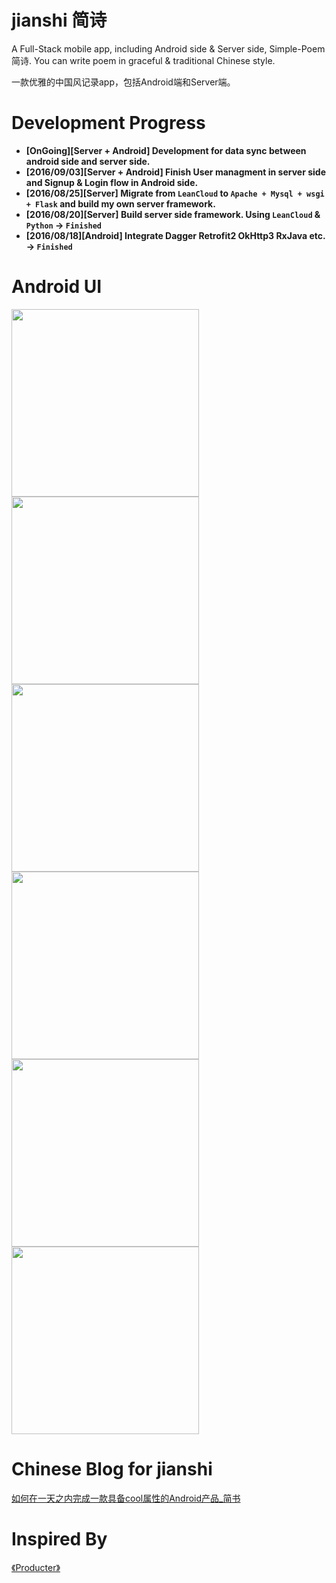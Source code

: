 #  jianshi 简诗

A Full-Stack mobile app, including Android side & Server side, Simple-Poem 简诗. You can write poem in graceful & traditional Chinese style.

一款优雅的中国风记录app，包括Android端和Server端。

# Development Progress
- __[OnGoing][Server + Android] Development for data sync between android side and server side.__
- __[2016/09/03][Server + Android] Finish User managment in server side and Signup & Login flow in Android side.__ 
- __[2016/08/25][Server] Migrate from `LeanCloud` to `Apache + Mysql + wsgi + Flask` and build my own server framework.__ 
- __[2016/08/20][Server] Build server side framework. Using `LeanCloud` & `Python`  -> `Finished`__ 
- __[2016/08/18][Android] Integrate Dagger Retrofit2 OkHttp3 RxJava etc.   -> `Finished`__ 


# Android UI 
<img src="http://upload-images.jianshu.io/upload_images/281665-ed11aa9d8f7377a5.png?imageMogr2/auto-orient/strip%7CimageView2/2/w/1240" width="300">

<img src="http://upload-images.jianshu.io/upload_images/281665-b5c44e9042697e93.png?imageMogr2/auto-orient/strip%7CimageView2/2/w/1240" width="300">

<img src="http://upload-images.jianshu.io/upload_images/281665-f98e1cca5777b4fd.png?imageMogr2/auto-orient/strip%7CimageView2/2/w/1240" width="300">

<img src="http://upload-images.jianshu.io/upload_images/281665-a59a0c3ae2e2af04.png?imageMogr2/auto-orient/strip%7CimageView2/2/w/1240" width="300">

<img src="http://upload-images.jianshu.io/upload_images/281665-c7ccd78dc26f20c5.png?imageMogr2/auto-orient/strip%7CimageView2/2/w/1240" width="300">

<img src="http://upload-images.jianshu.io/upload_images/281665-7e84e4a43d3f7e84.png?imageMogr2/auto-orient/strip%7CimageView2/2/w/1240" width="300">


# Chinese Blog for jianshi

[如何在一天之内完成一款具备cool属性的Android产品_简书](http://www.jianshu.com/p/cf496fc408b2)


# Inspired By
[《Producter》](http://producter.io/)
